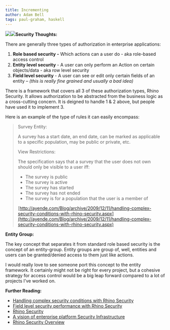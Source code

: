 ```yaml
---
title: Incrementing
author: Adam Bell
tags: paul-graham, haskell
---
```

![](file:///C:/DOCUME~1/ADMINI~1/LOCALS~1/Temp/moz-screenshot-1.png)![](http://media.tumblr.com/tumblr_lcz5n7fN1g1qdwslz.png)**Security Thoughts:**

There are generally three types of authorization in enterprise applications:

1.  <span><span></span></span>**Role based security** **-** Which actions can a user do - aka role-based access control<span><span></span></span>
2.  <span><span></span></span>**Entity level security** - A user can only perform an Action on certain objects/data - aka row level security
3.  **Field level security** - A user can see or edit only certain fields of an entity – _(this is really fine grained and usually a bad idea)_

There is a framework that covers all 3 of these authorization types, Rhino Security. It allows authorization to be abstracted from the business logic as a cross-cutting concern. It is deigned to handle 1 & 2 above, but people have used it to implement 3\.

Here is an example of the type of rules it can easily encompass:

> Survey Entity:
>
> A survey has a start date, an end date, can be marked as applicable to a specific population, may be public or private, etc.
>
> View Restrictions:
>
> The specification says that a survey that the user does not own should only be visible to a user iff:
>
> *   The survey is public
> *   The survey is active
> *   The survey has started
> *   The survey has not ended
> *   The survey is for a population that the user is a member of
>
> [http://ayende.com/Blog/archive/2009/12/11/handling-complex-security-conditions-with-rhino-security.aspx](http://ayende.com/Blog/archive/2009/12/11/handling-complex-security-conditions-with-rhino-security.aspx)

**Entity Group:**

The key concept that separates it from standard role based security is the concept of an entity-group. Entity groups are group of, well, entities and users can be granted/denied access to them just like actions.

I would really love to see someone port this concept to the entity framework. It certainly might not be right for every project, but a cohesive strategy for access control would be a big leap forward compared to a lot of projects I’ve worked on.

**Further Reading:**

*   [Handling complex security conditions with Rhino Security](http://ayende.com/Blog/archive/2009/12/11/handling-complex-security-conditions-with-rhino-security.aspx "Title of this entry.")
*   [Field level security performance with Rhino Security](http://bartreyserhove.blogspot.com/search/label/rhino%20security)
*   [Rhino Security](http://ayende.com/Blog/category/548.aspx)
*   [A vision of enterprise platform Security Infrastructure](http://ayende.com/Blog/archive/2007/11/17/A-vision-of-enterprise-platform-Security-Infrastructure.aspx)
*   [Rhino Security Overview](http://ayende.com/Blog/archive/2008/01/22/Rhino-Security-Overview-Part-I.aspx)
